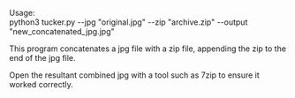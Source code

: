 Usage:  
python3 tucker.py --jpg "original.jpg" --zip "archive.zip" --output "new_concatenated_jpg.jpg"  

This program concatenates a jpg file with a zip file, appending the zip to the end of the jpg file.

Open the resultant combined jpg with a tool such as 7zip to ensure it worked correctly.